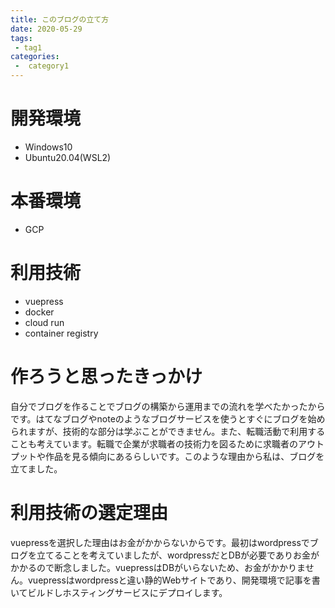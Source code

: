 ```yaml
---
title: このブログの立て方
date: 2020-05-29
tags:
 - tag1
categories:
 -  category1
---
```


# 開発環境
- Windows10
- Ubuntu20.04(WSL2)

# 本番環境
- GCP

# 利用技術
- vuepress
- docker
- cloud run 
- container registry

# 作ろうと思ったきっかけ
自分でブログを作ることでブログの構築から運用までの流れを学べたかったからです。はてなブログやnoteのようなブログサービスを使うとすぐにブログを始められますが、技術的な部分は学ぶことができません。また、転職活動で利用することも考えています。転職で企業が求職者の技術力を図るために求職者のアウトプットや作品を見る傾向にあるらしいです。このような理由から私は、ブログを立てました。

# 利用技術の選定理由
vuepressを選択した理由はお金がかからないからです。最初はwordpressでブログを立てることを考えていましたが、wordpressだとDBが必要でありお金がかかるので断念しました。vuepressはDBがいらないため、お金がかかりません。vuepressはwordpressと違い静的Webサイトであり、開発環境で記事を書いてビルドしホスティングサービスにデプロイします。